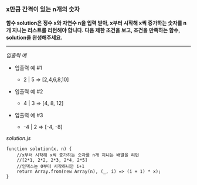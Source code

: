 ### x만큼 간격이 있는 n개의 숫자

**함수 solution은 정수 x와 자연수 n을 입력 받아, x부터 시작해 x씩 증가하는 숫자를 n개 지니는 리스트를 리턴해야 합니다. 다음 제한 조건을 보고, 조건을 만족하는 함수, solution을 완성해주세요.**

---

_입출력 예_

- 입출력 예 #1

  - 2 | 5 => [2,4,6,8,10]

- 입출력 예 #2

  - 4 | 3 => [4, 8, 12]

- 입출력 예 #3

  - -4 | 2 => [-4, -8]

_solution.js_

```
function solution(x, n) {
    //x부터 시작해 x씩 증가하는 숫자를 n개 지니는 배열을 리턴
    //[2*1, 2*2, 2*3, 2*4, 2*5]
    //인덱스는 0부터 시작하니깐 i+1
    return Array.from(new Array(n), (_, i) => (i + 1) * x);
}
```
